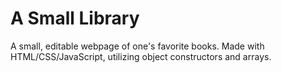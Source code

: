 # A Small Library

A small, editable webpage of one's favorite books. Made with HTML/CSS/JavaScript, utilizing object constructors and arrays.